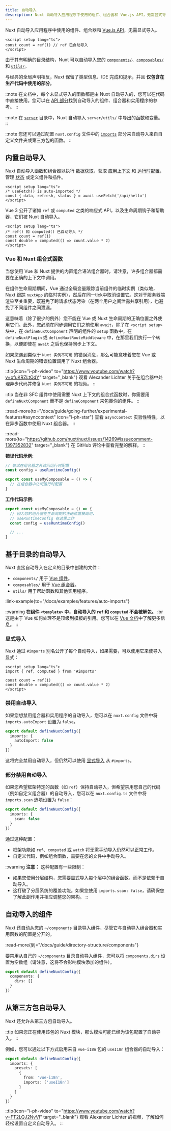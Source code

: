 ```yaml
---
title: 自动导入
description: Nuxt 自动导入应用程序中使用的组件、组合器和 Vue.js API，无需显式导入。
---
```


Nuxt 自动导入应用程序中使用的组件、组合器和 [Vue.js API](https://vue.zhcndoc.com/api)，无需显式导入。

```vue twoslash [app.vue]
<script setup lang="ts">
const count = ref(1) // ref 已自动导入
</script>
```

由于其有明确的目录结构，Nuxt 可以自动导入您的 [`components/`](/docs/guide/directory-structure/components)、[`composables/`](/docs/guide/directory-structure/composables) 和 [`utils/`](/docs/guide/directory-structure/utils)。

与经典的全局声明相反，Nuxt 保留了类型信息、IDE 完成和提示，并且 **仅包含在生产代码中使用的部分**。

::note
在文档中，每个未显式导入的函数都是由 Nuxt 自动导入的，您可以在代码中直接使用。您可以在 [API 部分](/docs/api)找到自动导入的组件、组合器和实用程序的参考。
::

::note
在 [`server`](/docs/guide/directory-structure/server) 目录中，Nuxt 自动导入 `server/utils/` 中导出的函数和变量。
::

::note
您还可以通过配置 `nuxt.config` 文件中的 [`imports`](/docs/api/nuxt-config#imports) 部分来自动导入来自自定义文件夹或第三方包的函数。
::

## 内置自动导入

Nuxt 自动导入函数和组合器以执行 [数据获取](/docs/getting-started/data-fetching)，获取 [应用上下文](/docs/api/composables/use-nuxt-app) 和 [运行时配置](/docs/guide/going-further/runtime-config)，管理 [状态](/docs/getting-started/state-management) 或定义组件和插件。

```vue twoslash
<script setup lang="ts">
/* useFetch() is auto-imported */
const { data, refresh, status } = await useFetch('/api/hello')
</script>
```

Vue 3 公开了诸如 `ref` 或 `computed` 之类的响应式 API，以及生命周期钩子和帮助器，它们被 Nuxt 自动导入。

```vue twoslash
<script setup lang="ts">
/* ref() 和 computed() 已自动导入 */
const count = ref(1)
const double = computed(() => count.value * 2)
</script>
```

### Vue 和 Nuxt 组合式函数

<!-- TODO: move to separate page with https://github.com/nuxt/nuxt/issues/14723 and add more information -->

当您使用 Vue 和 Nuxt 提供的内置组合语法组合器时，请注意，许多组合器都需要在正确的上下文中调用。

在组件生命周期期间，Vue 通过全局变量跟踪当前组件的临时实例（类似地，Nuxt 跟踪 `nuxtApp` 的临时实例），然后在同一tick中取消设置它。这对于服务器端渲染至关重要，既避免了跨请求状态污染（在两个用户之间泄露共享引用），也避免了不同组件之间泄漏。

这意味着（除了很少的例外）您不能在 Vue 或 Nuxt 生命周期的正确位置之外使用它们。此外，您必须在同步调用它们之前使用 `await`，除了在 `<script setup>` 块中，在 `defineNuxtComponent` 声明的组件的 `setup` 函数中，在 `defineNuxtPlugin` 或 `defineNuxtRouteMiddleware` 中，在那里我们执行一个转换，以便即使在 `await` 之后也保持同步上下文。

如果您遇到类似于 `Nuxt 实例不可用` 的错误消息，那么可能意味着您在 Vue 或 Nuxt 生命周期的错误位置调用了 Nuxt 组合器。

::tip{icon="i-ph-video" to="https://www.youtube.com/watch?v=ofuKRZLtOdY" target="_blank"}
观看 Alexander Lichter 关于在组合器中处理异步代码并修复 `Nuxt 实例不可用` 的视频。
::

::tip
当在非 SFC 组件中使用需要 Nuxt 上下文的组合式函数时，你需要用 `defineNuxtComponent` 而不是 `defineComponent` 来包裹你的组件。
::

::read-more{to="/docs/guide/going-further/experimental-features#asynccontext" icon="i-ph-star"}
查看 `asyncContext` 实验性特性，以在异步函数中使用 Nuxt 组合器。
::

::read-more{to="https://github.com/nuxt/nuxt/issues/14269#issuecomment-1397352832" target="_blank"}
在 GitHub 评论中查看完整的解释。
::

**错误代码示例:**

```ts twoslash [composables/example.ts]
// 尝试在组合器之外访问运行时配置
const config = useRuntimeConfig()

export const useMyComposable = () => {
  // 在组合器中访问运行时配置
}
```

**工作代码示例:**

```ts twoslash [composables/example.ts]
export const useMyComposable = () => {
  // 因为您的组合器在生命周期的正确位置被调用，
  // useRuntimeConfig 在这里工作
  const config = useRuntimeConfig()

  // ...
}
```

## 基于目录的自动导入

Nuxt 直接自动导入在定义的目录中创建的文件：

- `components/` 用于 [Vue 组件](/docs/guide/directory-structure/components)。
- `composables/` 用于 [Vue 组合器](/docs/guide/directory-structure/composables)。
- `utils/` 用于帮助函数和其他实用程序。

:link-example{to="/docs/examples/features/auto-imports"}

::warning
**在组件 `<template>` 中，自动导入的 `ref` 和 `computed` 不会被解包。** :br
这是由于 Vue 如何处理不是顶级到模板的引用。您可以在 [Vue 文档](https://vue.zhcndoc.com/guide/essentials/reactivity-fundamentals.html#caveat-when-unwrapping-in-templates)中了解更多信息。
::

### 显式导入

Nuxt 通过 `#imports` 别名公开了每个自动导入，如果需要，可以使用它来使导入显式：

<!-- TODO:twoslash: Twoslash 尚未支持 tsconfig 路径 -->

```vue
<script setup lang="ts">
import { ref, computed } from '#imports'

const count = ref(1)
const double = computed(() => count.value * 2)
</script>
```

### 禁用自动导入

如果您想禁用组合器和实用程序的自动导入，您可以在 `nuxt.config` 文件中将 `imports.autoImport` 设置为 `false`。

```ts twoslash [nuxt.config.ts]
export default defineNuxtConfig({
  imports: {
    autoImport: false
  }
})
```

这将完全禁用自动导入，但仍然可以使用 [显式导入](#explicit-imports) 从 `#imports`。

### 部分禁用自动导入

如果您希望框架特定的函数（如 `ref`）保持自动导入，但希望禁用您自己的代码（例如自定义组合器）的自动导入，您可以在 `nuxt.config.ts` 文件中将 `imports.scan` 选项设置为 `false`：

```ts
export default defineNuxtConfig({
  imports: {
    scan: false
  }
})
```

通过这种配置：
- 框架功能如 `ref`、`computed` 或 `watch` 将无需手动导入仍然可以正常工作。
- 自定义代码，例如组合函数，需要在您的文件中手动导入。

::warning
**注意：** 这种配置有一些限制：
- 如果您使用分层结构，您需要显式导入每个层中的组合函数，而不是依赖于自动导入。
- 这打破了分层系统的覆盖功能。如果您使用 `imports.scan: false`，请确保您了解此副作用并相应调整您的架构。
::

## 自动导入的组件

Nuxt 还自动从您的 `~/components` 目录导入组件，尽管它与自动导入组合器和实用函数的配置是分开的。

:read-more{到="/docs/guide/directory-structure/components"}

要禁用从自己的 `~/components` 目录自动导入组件，您可以将 `components.dirs` 设置为空数组（请注意，这将不会影响模块添加的组件）。

```ts twoslash [nuxt.config.ts]
export default defineNuxtConfig({
  components: {
    dirs: []
  }
})
```

## 从第三方包自动导入

Nuxt 还允许从第三方包自动导入。

::tip
如果您正在使用该包的 Nuxt 模块，那么模块可能已经为该包配置了自动导入。
::

例如，您可以通过以下方式启用来自 `vue-i18n` 包的 `useI18n` 组合器的自动导入：

```ts twoslash [nuxt.config.ts]
export default defineNuxtConfig({
  imports: {
    presets: [
      {
        from: 'vue-i18n',
        imports: ['useI18n']
      }
    ]
  }
})
```

::tip{icon="i-ph-video" to="https://www.youtube.com/watch?v=FT2LQJ2NvVI" target="_blank"}
观看 Alexander Lichter 的视频，了解如何轻松设置自定义自动导入。
::
